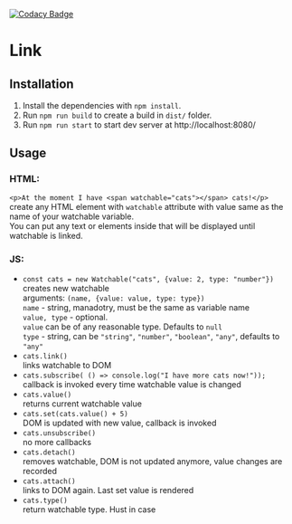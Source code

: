 [![Codacy Badge](https://api.codacy.com/project/badge/Grade/d76a5963342e443bae700ac345907ba9)](https://www.codacy.com/app/spbeat/link?utm_source=github.com&amp;utm_medium=referral&amp;utm_content=tomkallen/link&amp;utm_campaign=Badge_Grade)

# Link

## Installation

1. Install the dependencies with `npm install`.
2. Run `npm run build` to create a build in `dist/` folder.
3. Run `npm run start` to start dev server at http://localhost:8080/

## Usage

### HTML:
`<p>At the moment I have <span watchable="cats"></span> cats!</p>`  
create any HTML element with `watchable` attribute with value same as the name of your watchable variable.  
You can put any text or elements inside that will be displayed until watchable is linked.  

### JS: 
- `const cats = new Watchable("cats", {value: 2, type: "number"})`  
creates new watchable  
arguments: `(name, {value: value, type: type})`  
`name` - string, manadotry, must be the same as variable name  
`value, type` - optional.   
`value` can be of any reasonable type. Defaults to `null`  
`type` - string, can be `"string"`, `"number"`, `"boolean"`, `"any"`, defaults to `"any"`  
- `cats.link()`  
links watchable to DOM   
- `cats.subscribe( () => console.log("I have more cats now!"));`  
callback is invoked every time watchable value is changed  
- `cats.value()`  
returns current watchable value  
- `cats.set(cats.value() + 5)`  
DOM is updated with new value, callback is invoked  
- `cats.unsubscribe()`  
no more callbacks  
- `cats.detach()`  
removes watchable, DOM is not updated anymore, value changes are recorded  
- `cats.attach()`  
links to DOM again. Last set value is rendered   
- `cats.type()`  
return watchable type. Hust in case
